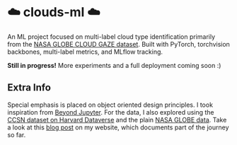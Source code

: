 # ☁️ clouds-ml ☁️
An ML project focused on multi-label cloud type identification primarily from the [NASA GLOBE CLOUD GAZE dataset](https://observer.globe.gov/get-data/clouds-data#cloudgaze). 
Built with PyTorch, torchvision backbones, multi-label metrics, and MLflow tracking. 

**Still in progress!** More experiments and a full deployment coming soon :)

## Extra Info
Special emphasis is placed on object oriented design principles. I took inspiration from [Beyond Jupyter](https://github.com/aai-institute/beyond-jupyter). 
For the data, I also explored using the [CCSN dataset on Harvard Dataverse](https://dataverse.harvard.edu/dataset.xhtml?persistentId=doi:10.7910/DVN/CADDPD) and the plain [NASA GLOBE data](https://observer.globe.gov/get-data#data). 
Take a look at this [blog post](https://oliverflood.com/posts/cloud-classifier-odyssey/) on my website, which documents part of the journey so far. 
